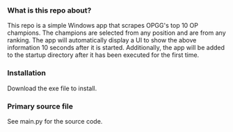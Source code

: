 ### What is this repo about?

This repo is a simple Windows app that scrapes OPGG's top 10 OP champions. The champions are selected from any position and are from any ranking. The app will automatically display a UI to show the above information 10 seconds after it is started. Additionally, the app will be added to the startup directory after it has been executed for the first time.

### Installation

Download the exe file to install.

### Primary source file

See main.py for the source code.
